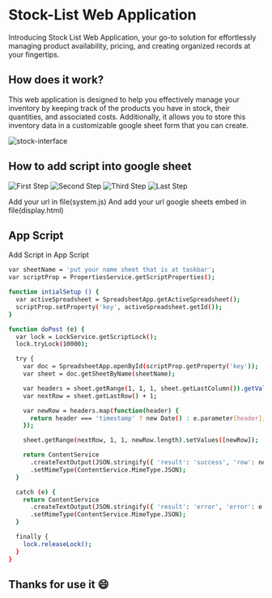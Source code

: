 
# Stock-List Web Application

Introducing Stock List Web Application, your go-to solution for effortlessly managing product availability, pricing, and creating organized records at your fingertips.




## How does it work?

This web application is designed to help you effectively manage your inventory by keeping track of the products you have in stock, their quantities, and associated costs. Additionally, it allows you to store this inventory data in a customizable google sheet form that you can create.

![stock-interface](https://github.com/HRZXD/stock-list-webapp/assets/98503935/b5151d23-6ad5-49f6-beb2-86092774ac6a)

## How to add script into google sheet

![First Step](https://github.com/HRZXD/stock-list-webapp/assets/98503935/75283ea5-1977-40a5-a7ae-b2a195a78505)
![Second Step ](https://github.com/HRZXD/stock-list-webapp/assets/98503935/41779008-7a1e-4fc0-aa4f-b308cd988116)
![Third Step](https://github.com/HRZXD/stock-list-webapp/assets/98503935/6ab7139c-fc91-4769-a8e4-2c058a4c9416)
![Last Step](https://github.com/HRZXD/stock-list-webapp/assets/98503935/82562d32-4685-4aa6-8fba-1161aba6fdfb)

Add your url in file(system.js)
And add your url google sheets embed in file(display.html)

## App Script

Add Script in App Script

```bash
var sheetName = 'put your name sheet that is at taskbar';
var scriptProp = PropertiesService.getScriptProperties();

function intialSetup () {
  var activeSpreadsheet = SpreadsheetApp.getActiveSpreadsheet();
  scriptProp.setProperty('key', activeSpreadsheet.getId());
}

function doPost (e) {
  var lock = LockService.getScriptLock();
  lock.tryLock(10000);

  try {
    var doc = SpreadsheetApp.openById(scriptProp.getProperty('key'));
    var sheet = doc.getSheetByName(sheetName);

    var headers = sheet.getRange(1, 1, 1, sheet.getLastColumn()).getValues()[0];
    var nextRow = sheet.getLastRow() + 1;

    var newRow = headers.map(function(header) {
      return header === 'timestamp' ? new Date() : e.parameter[header];
    });

    sheet.getRange(nextRow, 1, 1, newRow.length).setValues([newRow]);

    return ContentService
      .createTextOutput(JSON.stringify({ 'result': 'success', 'row': nextRow }))
      .setMimeType(ContentService.MimeType.JSON);
  }

  catch (e) {
    return ContentService
      .createTextOutput(JSON.stringify({ 'result': 'error', 'error': e }))
      .setMimeType(ContentService.MimeType.JSON);
  }

  finally {
    lock.releaseLock();
  }
}

```
    
## Thanks for use it :smile:

